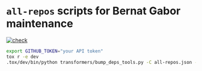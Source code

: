 # `all-repos` scripts for Bernat Gabor maintenance

[![check](https://github.com/gaborbernat/all-repos-self/actions/workflows/check.yml/badge.svg)](https://github.com/gaborbernat/all-repos-self/actions/workflows/check.yml)

```bash
export GITHUB_TOKEN="your API token"
tox r -e dev
.tox/dev/bin/python transformers/bump_deps_tools.py -C all-repos.json -j 10
```
